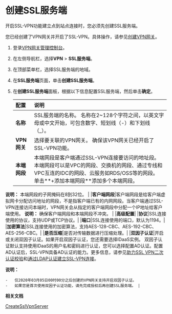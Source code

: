 # 创建SSL服务端

开启SSL-VPN功能建立点到站点连接时，您必须先创建SSL服务端。

您已经创建了VPN网关并开启了SSL-VPN。具体操作，请参见[创建VPN网关](/cn.zh-CN/用户指南/管理VPN网关/创建VPN网关.md)。

1.  登录[VPN网关管理控制台](https://vpc.console.aliyun.com/vpn)。

2.  在左侧导航栏，选择**VPN** \> **SSL服务端**。

3.  在顶部菜单栏，选择SSL服务端的地域。

4.  在**SSL服务端**页面，单击**创建SSL服务端**。

5.  在**创建SSL服务端**面板，根据以下信息配置SSL服务端，然后单击**确定**。

    |配置|说明|
    |:-|:-|
    |**名称**|SSL服务端的名称。 名称在2~128个字符之间，以英文字母或中文开始，可包含数字、短划线（-）和下划线（\_）。 |
    |**VPN网关**|选择要关联的VPN网关。 确保该VPN网关已经开启了SSL-VPN功能。 |
    |**本端网段**|本端网段是客户端通过SSL-VPN连接要访问的地址段。本端网段可以是VPC的网段、交换机的网段、通过专线和VPC互连的IDC的网段、云服务如RDS/OSS等的网段。 单击**+添加本端网段**添加多个本端网段。

**说明：** 本端网段的子网掩码在8到32位。 |
    |**客户端网段**|客户端网段是给客户端虚拟网卡分配访问地址的网段，不是指客户端已有的内网网段。当客户端通过SSL-VPN连接访问本端时，VPN网关会从指定的客户端网段中分配一个IP地址给客户端使用。 **说明：** 确保客户端网段和本端网段不冲突。 |
    |**高级配置**|
    |**协议**|SSL连接使用的协议，支持UDP或TCP协议。|
    |**端口**|SSL连接使用的端口，默认为1194。|
    |**加密算法**|SSL连接使用的加密算法，支持AES-128-CBC、AES-192-CBC、AES-256-CBC。|
    |**是否压缩**|是否对传输数据进行压缩处理。|
    |**双因子认证**|开启或关闭双因子认证。如果开启双因子认证，您还需要选择IDaaS实例。 双因子认证默认支持使用IDaaS的用户名和密码进行认证，您可以选择配置AD认证。配置AD认证后，SSL-VPN具备AD认证的能力。更多信息，请参见[助力SSL VPN二次认证校验](https://help.aliyun.com/document_detail/160777.html)和[通过LDAP认证建立SSL-VPN连接](/cn.zh-CN/最佳实践/SSL-VPN双因子认证/通过LDAP认证建立SSL-VPN连接.md)。

**说明：**

    -   仅2020年03月05日00时00分之后创建的VPN网关支持开启双因子认证。
    -   如果您是首次使用双因子认证功能，请先完成授权后再创建SSL服务端。 |


**相关文档**  


[CreateSslVpnServer](/cn.zh-CN/API参考/VPN网关/CreateSslVpnServer.md)

